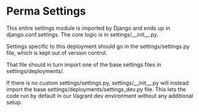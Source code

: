Perma Settings
==============

This entire settings module is imported by Django and ends up in django.conf.settings. The core logic is in settings/\_\_init\_\_.py.

Settings specific to this deployment should go in the settings/settings.py file, which is kept out of version control.

That file should in turn import one of the base settings files in settings/deployments/.

If there is no custom settings/settings.py, settings/\_\_init\_\_.py will instead import the base settings/deployments/settings_dev.py file.
This lets the code run by default in our Vagrant dev environment without any additional setup.